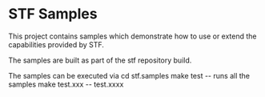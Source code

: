 # STF Samples
This project contains samples which demonstrate how to use or extend the capabilities provided by STF.

The samples are built as part of the stf repository build.

The samples can be executed via
cd stf.samples
make test -- runs all the samples
make test.xxx -- test.xxxx

